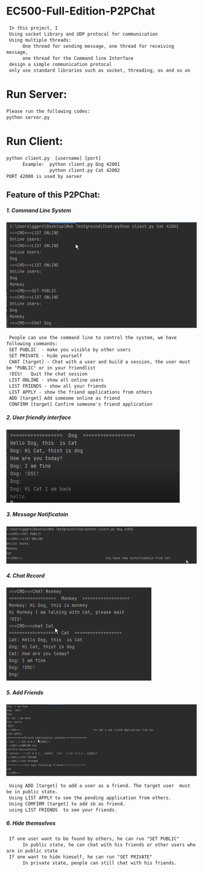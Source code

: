 # EC500-Full-Edition-P2PChat
     In this project, I
     Using socket Library and UDP protocal for communication 
     Using multiple threads: 
          One thread for sending message, one thread for receiving message, 
          one thread for the Command line Interface
     design a simple communication protocal
     only use standard libraries such as socket, threading, os and so on
# Run Server:
    Please run the following codes:
    python server.py
    
# Run Client:
    python client.py  [username] [port]
          Example:  python client.py Dog 42001
                    python client.py Cat 42002
    PORT 42000 is used by server
     
## Feature of this P2PChat:
##### 1. Command Line System
![image](https://github.com/NESSESS/EC500-Full-Edition-P2PChat/blob/main/DemoPictures/command_line.PNG)

     People can use the command line to control the system, we have following commands:
     SET PUBLIC  - make you visible by other users
     SET PRIVATE - hide yourself
     CHAT [target] - Chat with a user and build a session, the user must be "PUBLIC" or in your friendlist
     !DIS!   Quit the chat session 
     LIST ONLINE - show all online users
     LIST FRIENDS - show all your friends
     LIST APPLY - show the friend applications from others
     ADD [target] Add someome online as friend
     CONFIRM [target] Confirm someone's friend application

     
##### 2. User friendly interface
![image](https://github.com/NESSESS/EC500-Full-Edition-P2PChat/blob/main/DemoPictures/Interface.PNG)

##### 3. Message Notificatoin
![imgae](https://github.com/NESSESS/EC500-Full-Edition-P2PChat/blob/main/DemoPictures/notification.PNG)


##### 4. Chat Record
![image](https://github.com/NESSESS/EC500-Full-Edition-P2PChat/blob/main/DemoPictures/chat_record.PNG)

##### 5. Add Friends
![image](https://github.com/NESSESS/EC500-Full-Edition-P2PChat/blob/main/DemoPictures/FriendApply1.PNG)
        
     Using ADD [target] to add a user as a friend. The target user  must be in public state.
     Using LIST APPLY to see the pending application from others.
     Using COMFIRM [target] to add sb as friend.
     using LIST FRIENDS  to see your friends.

##### 6. Hide themselves
     If one user want to be found by others, he can run "SET PUBLIC"
          In public state, he can chat with his friends or other users who are in public state
     If one want to hide himself, he can run "SET PRIVATE"
          In private state, people can still chat with his friends.


   

  

